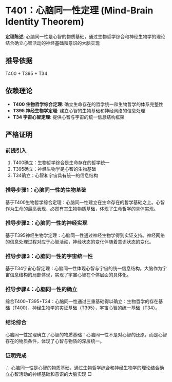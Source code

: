 # T401：心脑同一性定理 (Mind-Brain Identity Theorem)

**定理陈述**: 心脑同一性是心智的物质基础，通过生物哲学综合和神经生物学的理论结合确立心智活动的神经基础和意识的大脑实现

## 推导依据
T400 + T395 + T34

## 依赖理论
- **T400 生物哲学综合定理**: 确立生命存在的哲学统一和生物哲学的体系完整性
- **T395 神经生物学定理**: 建立心智的生物基础和神经网络的信息处理
- **T34 宇宙心智定理**: 提供心智与宇宙的统一信息结构框架

## 严格证明

### 前提引入
1. T400确立：生物哲学综合是生命存在的哲学统一
2. T395确立：神经生物学是心智的生物基础
3. T34确立：心智和宇宙具有统一的信息结构

### 推导步骤1：心脑同一性的生物基础
基于T400生物哲学综合定理：心脑同一性建立在生命存在的哲学基础之上。心智作为生命的最高表现，必然有其生物物质基础，体现了生命哲学的具体实现。

### 推导步骤2：心脑同一性的神经实现
基于T395神经生物学定理：心脑同一性通过神经生物学得到实证支持。神经网络的信息处理过程对应于心智活动，神经状态的变化伴随着意识状态的变化。

### 推导步骤3：心脑同一性的宇宙统一性
基于T34宇宙心智定理：心脑同一性体现心智与宇宙的统一信息结构。大脑作为宇宙信息结构的局部体现，实现了宇宙心智在个体层面的具体化。

### 推导步骤4：心脑同一性的确立
综合T400+T395+T34：心脑同一性通过三重基础得以确立：生物哲学的存在基础（T400），神经生物学的实证基础（T395），宇宙心智的统一基础（T34）。

### 结论综合
心脑同一性定理确立了心智的物质基础：心脑同一性不是对心智的还原，而是心智存在的物质条件，体现了心智与物质的深层统一。

### 证明完成
∴ 心脑同一性是心智的物质基础，通过生物哲学综合和神经生物学的理论结合确立心智活动的神经基础和意识的大脑实现 □